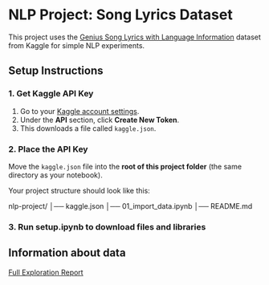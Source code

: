 # NLP Project: Song Lyrics Dataset

This project uses the [Genius Song Lyrics with Language Information](https://www.kaggle.com/datasets/carlosgdcj/genius-song-lyrics-with-language-information) dataset from Kaggle for simple NLP experiments.

## Setup Instructions

### 1. Get Kaggle API Key
1. Go to your [Kaggle account settings](https://www.kaggle.com/).
2. Under the **API** section, click **Create New Token**.
3. This downloads a file called `kaggle.json`.

### 2. Place the API Key
Move the `kaggle.json` file into the **root of this project folder** (the same directory as your notebook).

Your project structure should look like this:

nlp-project/
│── kaggle.json
│── 01_import_data.ipynb
│── README.md


### 3. Run setup.ipynb to download files and libraries

## Information about data
[Full Exploration Report](data_exp.md)
